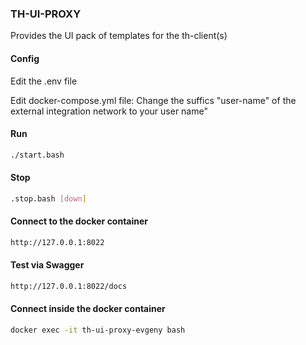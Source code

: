 ### TH-UI-PROXY ###
Provides the UI pack of templates for the th-client(s)

#### Config ####
Edit the .env file

Edit docker-compose.yml file:
    Change the suffics "user-name" of the external integration network to your user name"

#### Run ####
```bash
./start.bash
```

#### Stop ####
```bash
.stop.bash [down]
```

#### Connect to the docker container ####
```bash
http://127.0.0.1:8022
```

#### Test via Swagger ####
```bash
http://127.0.0.1:8022/docs
```

#### Connect inside the docker container ####
```bash
docker exec -it th-ui-proxy-evgeny bash
```
